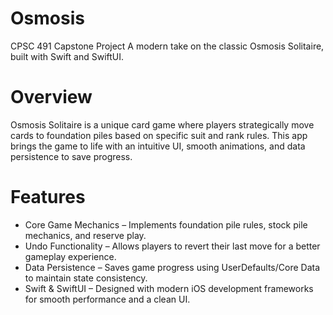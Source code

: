 # Osmosis
CPSC 491 Capstone Project
A modern take on the classic Osmosis Solitaire, built with Swift and SwiftUI.

# Overview
Osmosis Solitaire is a unique card game where players strategically move cards to foundation piles based on specific suit and rank rules. This app brings the game to life with an intuitive UI, smooth animations, and data persistence to save progress.

# Features
- Core Game Mechanics – Implements foundation pile rules, stock pile mechanics, and reserve play.
- Undo Functionality – Allows players to revert their last move for a better gameplay experience.
- Data Persistence – Saves game progress using UserDefaults/Core Data to maintain state consistency.
- Swift & SwiftUI – Designed with modern iOS development frameworks for smooth performance and a clean UI.
